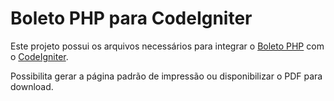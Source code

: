 # Boleto PHP para CodeIgniter

Este projeto possui os arquivos necessários para integrar o [Boleto PHP](http://boletophp.com.br/) com o [CodeIgniter](http://codeigniter.com/).

Possibilita gerar a página padrão de impressão ou disponibilizar o PDF para download.